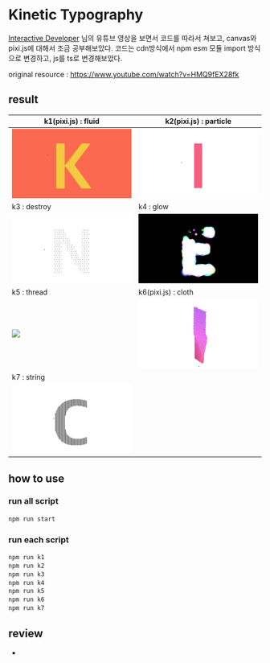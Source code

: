 # Kinetic Typography

[Interactive Developer](https://www.youtube.com/channel/UCdeWxKJuvtUG2xyN6pOJEvA) 님의 유튜브 영상을 보면서 코드를 따라서 쳐보고, canvas와 pixi.js에 대해서 조금 공부해보았다. 코드는 cdn방식에서 npm esm 모듈 import 방식으로 변경하고, js를 ts로 변경해보았다.

original resource : https://www.youtube.com/watch?v=HMQ9fEX28fk

## result

| k1(pixi.js) : fluid         | k2(pixi.js) : particle      |
| --------------------------- | --------------------------- |
| <img src='./images/1.gif'/> | <img src='./images/2.gif'/> |
| k3 : destroy                | k4 : glow                   |
| <img src='./images/3.gif'/> | <img src='./images/4.gif'/> |
| k5 : thread                 | k6(pixi.js) : cloth         |
| <img src='./images/5.gif'/> | <img src='./images/6.gif'/> |
| k7 : string                 |                             |
| <img src='./images/7.gif'/> |                             |

## how to use

### run all script

```bash
npm run start
```

### run each script

```bash
npm run k1
npm run k2
npm run k3
npm run k4
npm run k5
npm run k6
npm run k7
```

## review

-
